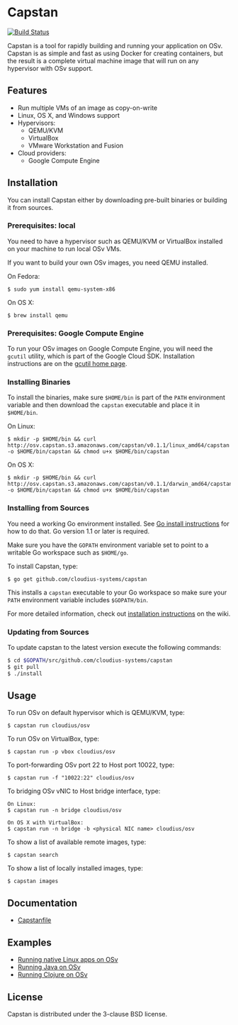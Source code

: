 # Capstan

[![Build Status](https://secure.travis-ci.org/cloudius-systems/capstan.png?branch=master)](http://travis-ci.org/cloudius-systems/capstan)

Capstan is a tool for rapidly building and running your application on OSv.
Capstan is as simple and fast as using Docker for creating containers, but the
result is a complete virtual machine image that will run on any hypervisor with
OSv support.

## Features

* Run multiple VMs of an image as copy-on-write
* Linux, OS X, and Windows support
* Hypervisors:
    * QEMU/KVM
    * VirtualBox
    * VMware Workstation and Fusion
* Cloud providers:
    * Google Compute Engine

## Installation

You can install Capstan either by downloading pre-built binaries or building it
from sources.

### Prerequisites: local

You need to have a hypervisor such as QEMU/KVM or VirtualBox installed on your
machine to run local OSv VMs.

If you want to build your own OSv images, you need QEMU installed.

On Fedora:

```
$ sudo yum install qemu-system-x86
```

On OS X:

```
$ brew install qemu
```

### Prerequisites: Google Compute Engine

To run your OSv images on Google Compute Engine, you will need the `gcutil` utility, which is part of the Google Cloud SDK.  Installation instructions are on the [gcutil home page](https://developers.google.com/compute/docs/gcutil/).

### Installing Binaries

To install the binaries, make sure ``$HOME/bin`` is part of the ``PATH``
environment variable and then download the  ``capstan`` executable and place it
in ``$HOME/bin``.

On Linux:

```
$ mkdir -p $HOME/bin && curl http://osv.capstan.s3.amazonaws.com/capstan/v0.1.1/linux_amd64/capstan -o $HOME/bin/capstan && chmod u+x $HOME/bin/capstan
```

On OS X:

```
$ mkdir -p $HOME/bin && curl http://osv.capstan.s3.amazonaws.com/capstan/v0.1.1/darwin_amd64/capstan -o $HOME/bin/capstan && chmod u+x $HOME/bin/capstan
```

### Installing from Sources

You need a working Go environment installed. See [Go install
instructions](http://golang.org/doc/install.html) for how to do that. Go
version 1.1 or later is required.

Make sure you have the ``GOPATH`` environment variable set to point to a
writable Go workspace such as ``$HOME/go``.

To install Capstan, type:

```
$ go get github.com/cloudius-systems/capstan
```

This installs a ``capstan`` executable to your Go workspace so make sure your
``PATH`` environment variable includes ``$GOPATH/bin``.

For more detailed information, check out [installation instructions](https://github.com/cloudius-systems/capstan/wiki/Capstan-Installation)
on the wiki.

### Updating from Sources

To update capstan to the latest version execute the following commands:
```sh
$ cd $GOPATH/src/github.com/cloudius-systems/capstan
$ git pull
$ ./install
```

## Usage

To run OSv on default hypervisor which is QEMU/KVM, type:

```
$ capstan run cloudius/osv
```

To run OSv on VirtualBox, type:

```
$ capstan run -p vbox cloudius/osv
```

To port-forwarding OSv port 22 to Host port 10022, type:

```
$ capstan run -f "10022:22" cloudius/osv
```

To bridging OSv vNIC to Host bridge interface, type:

```
On Linux:
$ capstan run -n bridge cloudius/osv

On OS X with VirtualBox:
$ capstan run -n bridge -b <physical NIC name> cloudius/osv
```

To show a list of available remote images, type:

```
$ capstan search
```

To show a list of locally installed images, type:

```
$ capstan images
```

## Documentation

* [Capstanfile](Documentation/Capstanfile.md)

## Examples

* [Running native Linux apps on OSv](https://github.com/cloudius-systems/capstan-example)
* [Running Java on OSv](https://github.com/penberg/capstan-example-java)
* [Running Clojure on OSv](https://github.com/tzach/capstan-example-clojure)

## License

Capstan is distributed under the 3-clause BSD license.
